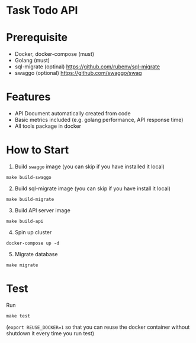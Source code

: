 # Task Todo API

# Prerequisite
- Docker, docker-compose (must)
- Golang (must)
- sql-migrate (optinal) https://github.com/rubenv/sql-migrate
- swaggo (optional) https://github.com/swaggo/swag

# Features
- API Document automatically created from code  
- Basic metrics included (e.g. golang performance, API response time)
- All tools package in docker

# How to Start
1. Build `swaggo` image (you can skip if you have installed it local)
```shell
make build-swaggo
```

2. Build sql-migrate image (you can skip if you have install it local)
```shell
make build-migrate
```

3. Build API server image
```shell
make build-api
```

4. Spin up cluster
```shell
docker-compose up -d
```

5. Migrate database
```shell
make migrate
```

# Test
Run
```shell
make test
```
(`export REUSE_DOCKER=1` so that you can reuse the docker container without shutdown it every time you run test) 

